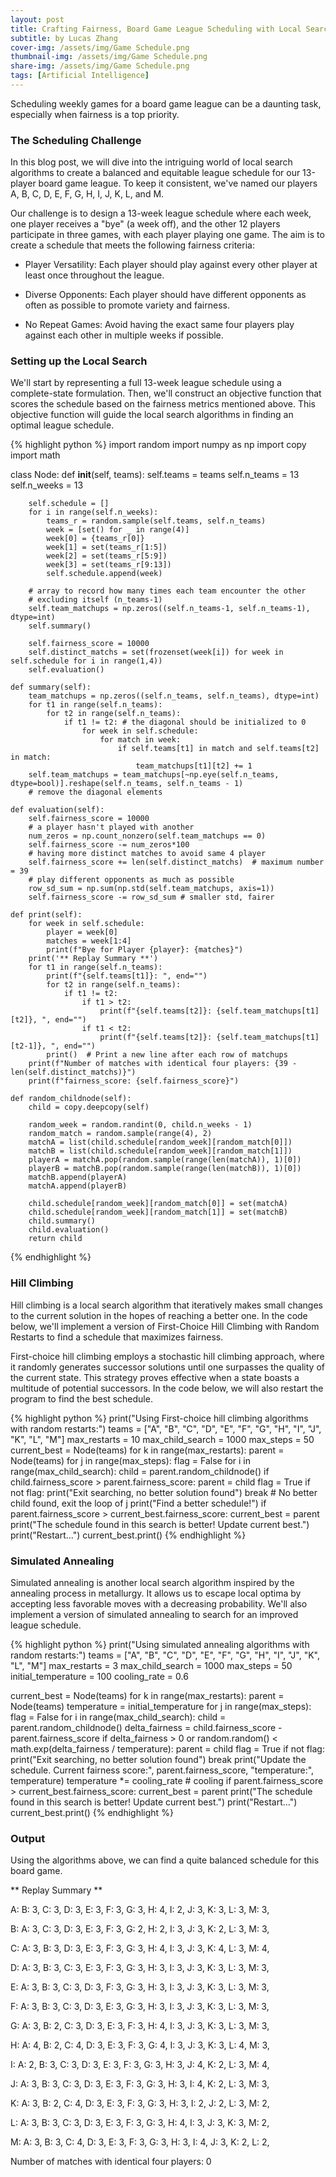 ```yaml
---
layout: post
title: Crafting Fairness, Board Game League Scheduling with Local Search
subtitle: by Lucas Zhang
cover-img: /assets/img/Game Schedule.png
thumbnail-img: /assets/img/Game Schedule.png
share-img: /assets/img/Game Schedule.png
tags: [Artificial Intelligence]
---
```


Scheduling weekly games for a board game league can be a daunting task, especially when fairness is a top priority. 

### The Scheduling Challenge

In this blog post, we will dive into the intriguing world of local search algorithms to create a balanced and equitable league schedule for our 13-player board game league. To keep it consistent, we've named our players A, B, C, D, E, F, G, H, I, J, K, L, and M.

Our challenge is to design a 13-week league schedule where each week, one player receives a "bye" (a week off), and the other 12 players participate in three games, with each player playing one game. The aim is to create a schedule that meets the following fairness criteria:

*  Player Versatility: Each player should play against every other player at least once throughout the league.

*  Diverse Opponents: Each player should have different opponents as often as possible to promote variety and fairness.

*  No Repeat Games: Avoid having the exact same four players play against each other in multiple weeks if possible.

### Setting up the Local Search

We'll start by representing a full 13-week league schedule using a complete-state formulation. Then, we'll construct an objective function that scores the schedule based on the fairness metrics mentioned above. This objective function will guide the local search algorithms in finding an optimal league schedule.

{% highlight python %}
import random
import numpy as np
import copy
import math

class Node:
    def __init__(self, teams):
        self.teams = teams
        self.n_teams = 13
        self.n_weeks = 13
        
        self.schedule = []
        for i in range(self.n_weeks):
            teams_r = random.sample(self.teams, self.n_teams)
            week = [set() for _ in range(4)]
            week[0] = {teams_r[0]}
            week[1] = set(teams_r[1:5])
            week[2] = set(teams_r[5:9])
            week[3] = set(teams_r[9:13])
            self.schedule.append(week)
        
        # array to record how many times each team encounter the other
        # excluding itself (n_teams-1) 
        self.team_matchups = np.zeros((self.n_teams-1, self.n_teams-1), dtype=int)
        self.summary()
        
        self.fairness_score = 10000
        self.distinct_matchs = set(frozenset(week[i]) for week in self.schedule for i in range(1,4))
        self.evaluation()
            
    def summary(self):
        team_matchups = np.zeros((self.n_teams, self.n_teams), dtype=int)
        for t1 in range(self.n_teams):
            for t2 in range(self.n_teams):
                if t1 != t2: # the diagonal should be initialized to 0
                    for week in self.schedule:
                        for match in week:
                            if self.teams[t1] in match and self.teams[t2] in match:
                                team_matchups[t1][t2] += 1
        self.team_matchups = team_matchups[~np.eye(self.n_teams, dtype=bool)].reshape(self.n_teams, self.n_teams - 1)
        # remove the diagonal elements
        
    def evaluation(self):
        self.fairness_score = 10000
        # a player hasn't played with another
        num_zeros = np.count_nonzero(self.team_matchups == 0)
        self.fairness_score -= num_zeros*100
        # having more distinct matches to avoid same 4 player
        self.fairness_score += len(self.distinct_matchs)  # maximum number = 39
        # play different opponents as much as possible
        row_sd_sum = np.sum(np.std(self.team_matchups, axis=1))
        self.fairness_score -= row_sd_sum # smaller std, fairer
        
    def print(self):
        for week in self.schedule:
            player = week[0]
            matches = week[1:4]
            print(f"Bye for Player {player}: {matches}")
        print('** Replay Summary **')
        for t1 in range(self.n_teams):
            print(f"{self.teams[t1]}: ", end="")
            for t2 in range(self.n_teams):
                if t1 != t2:
                    if t1 > t2:
                        print(f"{self.teams[t2]}: {self.team_matchups[t1][t2]}, ", end="")
                    if t1 < t2:
                        print(f"{self.teams[t2]}: {self.team_matchups[t1][t2-1]}, ", end="")
            print()  # Print a new line after each row of matchups
        print(f"Number of matches with identical four players: {39 - len(self.distinct_matchs)}")
        print(f"fairness_score: {self.fairness_score}")
        
    def random_childnode(self):
        child = copy.deepcopy(self)
        
        random_week = random.randint(0, child.n_weeks - 1)
        random_match = random.sample(range(4), 2)
        matchA = list(child.schedule[random_week][random_match[0]])
        matchB = list(child.schedule[random_week][random_match[1]])
        playerA = matchA.pop(random.sample(range(len(matchA)), 1)[0])
        playerB = matchB.pop(random.sample(range(len(matchB)), 1)[0])
        matchB.append(playerA)
        matchA.append(playerB)
        
        child.schedule[random_week][random_match[0]] = set(matchA)
        child.schedule[random_week][random_match[1]] = set(matchB)
        child.summary()
        child.evaluation()
        return child
{% endhighlight %}

### Hill Climbing

Hill climbing is a local search algorithm that iteratively makes small changes to the current solution in the hopes of reaching a better one. In the code below, we'll implement a version of First-Choice Hill Climbing with Random Restarts to find a schedule that maximizes fairness.

First-choice hill climbing employs a stochastic hill climbing approach, where it randomly generates successor solutions until one surpasses the quality of the current state. This strategy proves effective when a state boasts a multitude of potential successors. In the code below, we will also restart the program to find the best schedule.

{% highlight python %}
print("Using First-choice hill climbing algorithms with random restarts:")
teams = ["A", "B", "C", "D", "E", "F", "G", "H", "I", "J", "K", "L", "M"]
max_restarts = 10
max_child_search = 1000
max_steps = 50
current_best = Node(teams)
for k in range(max_restarts):
    parent = Node(teams)
    for j in range(max_steps):
        flag = False
        for i in range(max_child_search):
            child = parent.random_childnode()
            if child.fairness_score > parent.fairness_score:
                parent = child
                flag = True
        if not flag:
            print("Exit searching, no better solution found")
            break  # No better child found, exit the loop of j
        print("Find a better schedule!")
    if parent.fairness_score > current_best.fairness_score:
        current_best = parent
        print("The schedule found in this search is better! Update current best.")
    print("Restart...")
current_best.print()
{% endhighlight %}


### Simulated Annealing

Simulated annealing is another local search algorithm inspired by the annealing process in metallurgy. It allows us to escape local optima by accepting less favorable moves with a decreasing probability. We'll also implement a version of simulated annealing to search for an improved league schedule.

{% highlight python %}
print("Using simulated annealing algorithms with random restarts:")
teams = ["A", "B", "C", "D", "E", "F", "G", "H", "I", "J", "K", "L", "M"]
max_restarts = 3
max_child_search = 1000
max_steps = 50
initial_temperature = 100
cooling_rate = 0.6

current_best = Node(teams)
for k in range(max_restarts):
    parent = Node(teams)
    temperature = initial_temperature
    for j in range(max_steps):
        flag = False
        for i in range(max_child_search):
            child = parent.random_childnode()
            delta_fairness = child.fairness_score - parent.fairness_score
            if delta_fairness > 0 or random.random() < math.exp(delta_fairness / temperature):
                parent = child
                flag = True
        if not flag:
            print("Exit searching, no better solution found")
            break
        print("Update the schedule. Current fairness score:", parent.fairness_score, "temperature:", temperature)
        temperature *= cooling_rate # cooling
    if parent.fairness_score > current_best.fairness_score:
        current_best = parent
        print("The schedule found in this search is better! Update current best.")
    print("Restart...")
current_best.print()
{% endhighlight %}

### Output

Using the algorithms above, we can find a quite balanced schedule for this board game.

** Replay Summary **

A: B: 3, C: 3, D: 3, E: 3, F: 3, G: 3, H: 4, I: 2, J: 3, K: 3, L: 3, M: 3, 

B: A: 3, C: 3, D: 3, E: 3, F: 3, G: 2, H: 2, I: 3, J: 3, K: 2, L: 3, M: 3, 

C: A: 3, B: 3, D: 3, E: 3, F: 3, G: 3, H: 4, I: 3, J: 3, K: 4, L: 3, M: 4, 

D: A: 3, B: 3, C: 3, E: 3, F: 3, G: 3, H: 3, I: 3, J: 3, K: 3, L: 3, M: 3, 

E: A: 3, B: 3, C: 3, D: 3, F: 3, G: 3, H: 3, I: 3, J: 3, K: 3, L: 3, M: 3,
 
F: A: 3, B: 3, C: 3, D: 3, E: 3, G: 3, H: 3, I: 3, J: 3, K: 3, L: 3, M: 3, 

G: A: 3, B: 2, C: 3, D: 3, E: 3, F: 3, H: 4, I: 3, J: 3, K: 3, L: 3, M: 3, 

H: A: 4, B: 2, C: 4, D: 3, E: 3, F: 3, G: 4, I: 3, J: 3, K: 3, L: 4, M: 3, 

I: A: 2, B: 3, C: 3, D: 3, E: 3, F: 3, G: 3, H: 3, J: 4, K: 2, L: 3, M: 4, 

J: A: 3, B: 3, C: 3, D: 3, E: 3, F: 3, G: 3, H: 3, I: 4, K: 2, L: 3, M: 3, 

K: A: 3, B: 2, C: 4, D: 3, E: 3, F: 3, G: 3, H: 3, I: 2, J: 2, L: 3, M: 2, 

L: A: 3, B: 3, C: 3, D: 3, E: 3, F: 3, G: 3, H: 4, I: 3, J: 3, K: 3, M: 2,
 
M: A: 3, B: 3, C: 4, D: 3, E: 3, F: 3, G: 3, H: 3, I: 4, J: 3, K: 2, L: 2, 

Number of matches with identical four players: 0
